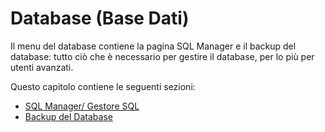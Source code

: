 # Database \(Base Dati\)

Il menu del database contiene la pagina SQL Manager e il backup del database: tutto ciò che è necessario per gestire il database, per lo più per utenti avanzati.

Questo capitolo contiene le seguenti sezioni: 

* [SQL Manager/ Gestore SQL](gestore-sql.md)
* [Backup del Database](backup-del-database.md)



